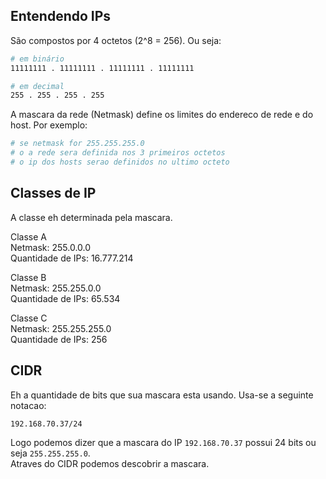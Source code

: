 ## Entendendo IPs
São compostos por 4 octetos (2^8 = 256). Ou seja:

``` sh
# em binário
11111111 . 11111111 . 11111111 . 11111111

# em decimal
255 . 255 . 255 . 255
```

A mascara da rede (Netmask) define os limites do endereco de rede e do host. Por exemplo:

``` sh
# se netmask for 255.255.255.0
# o a rede sera definida nos 3 primeiros octetos
# o ip dos hosts serao definidos no ultimo octeto
```

## Classes de IP
A classe eh determinada pela mascara.
  
Classe A  
Netmask: 255.0.0.0  
Quantidade de IPs: 16.777.214  
  
Classe B  
Netmask: 255.255.0.0  
Quantidade de IPs: 65.534  
  
Classe C  
Netmask: 255.255.255.0  
Quantidade de IPs: 256  

## CIDR
Eh a quantidade de bits que sua mascara esta usando. Usa-se a seguinte notacao:  

`192.168.70.37/24`  

Logo podemos dizer que a mascara do IP `192.168.70.37` possui 24 bits ou seja `255.255.255.0`.  
Atraves do CIDR podemos descobrir a mascara.
